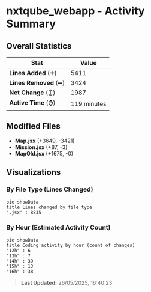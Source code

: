 # nxtqube_webapp - Activity Summary 

## Overall Statistics

| Stat                   | Value                                                             |
| ---------------------- | ----------------------------------------------------------------- |
| **Lines Added** (➕)   | 5411                                          |
| **Lines Removed** (➖) | 3424                                        |
| **Net Change** (↕)    | 1987                |
| **Active Time** (⌚)   | 119 minutes |


## Modified Files
- **Map.jsx** (+3649, -3421)
- **Mission.jsx** (+87, -3)
- **MapOld.jsx** (+1675, -0)

## Visualizations

### By File Type (Lines Changed)

```mermaid
pie showData
title Lines changed by file type
".jsx" : 8835
```

### By Hour (Estimated Activity Count)

```mermaid
pie showData
title Coding activity by hour (count of changes)
"12h" : 6
"13h" : 7
"14h" : 39
"15h" : 13
"16h" : 38
```


> **Last Updated:** 26/05/2025, 16:40:23